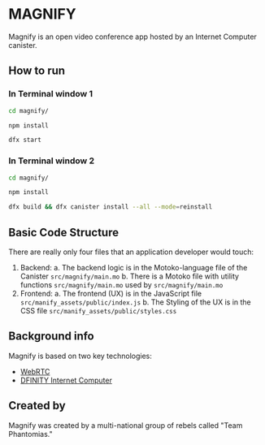 # MAGNIFY

Magnify is an open video conference app hosted by an Internet Computer canister. 

## How to run

### In Terminal window 1
```bash
cd magnify/

npm install

dfx start


```

### In Terminal window 2

```bash
cd magnify/

npm install

dfx build && dfx canister install --all --mode=reinstall

```


## Basic Code Structure

There are really only four files that an application developer would touch:

1. Backend: 
    a. The backend logic is in the Motoko-language file of the Canister `src/magnify/main.mo`
    b. There is a Motoko file with utility functions `src/magnify/main.mo` used by `src/magnify/main.mo`
2. Frontend: 
    a. The frontend (UX) is in the JavaScript file `src/manify_assets/public/index.js`
    b. The Styling of the UX is in the CSS file `src/manify_assets/public/styles.css`

## Background info

Magnify is based on two key technologies:

- [WebRTC](https://webrtc.org/)
- [DFINITY Internet Computer](https://sdk.dfinity.org/developers-guide/quickstart.html)

## Created by

Magnify was created by a multi-national group of rebels called "Team Phantomias." 

